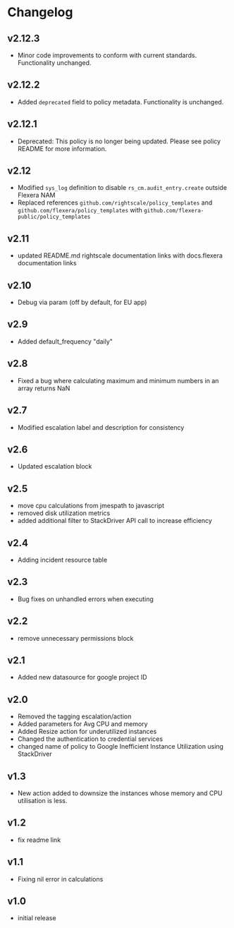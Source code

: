 # Changelog

## v2.12.3

- Minor code improvements to conform with current standards. Functionality unchanged.

## v2.12.2

- Added `deprecated` field to policy metadata. Functionality is unchanged.

## v2.12.1

- Deprecated: This policy is no longer being updated. Please see policy README for more information.

## v2.12

- Modified `sys_log` definition to disable `rs_cm.audit_entry.create` outside Flexera NAM
- Replaced references `github.com/rightscale/policy_templates` and `github.com/flexera/policy_templates` with `github.com/flexera-public/policy_templates`

## v2.11

- updated README.md rightscale documentation links with docs.flexera documentation links

## v2.10

- Debug via param (off by default, for EU app)

## v2.9

- Added default_frequency "daily"

## v2.8

- Fixed a bug where calculating maximum and minimum numbers in an array returns NaN

## v2.7

- Modified escalation label and description for consistency

## v2.6

- Updated escalation block

## v2.5

- move cpu calculations from jmespath to javascript
- removed disk utilization metrics
- added additional filter to StackDriver API call to increase efficiency

## v2.4

- Adding incident resource table

## v2.3

- Bug fixes on unhandled errors when executing

## v2.2

- remove unnecessary permissions block

## v2.1

- Added new datasource for google project ID

## v2.0

- Removed the tagging escalation/action
- Added parameters for Avg CPU and memory
- Added Resize action for underutilized instances
- Changed the authentication to credential services
- changed name of policy to Google Inefficient Instance Utilization using StackDriver

## v1.3

- New action added to downsize the instances whose memory and CPU utilisation is less.

## v1.2

- fix readme link

## v1.1

- Fixing nil error in calculations

## v1.0

- initial release
